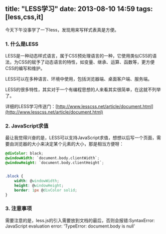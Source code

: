 title:  "LESS学习"
date:  2013-08-10 14:59
tags: [less,css,it]
---
今天下午没事学了一下less，发现用来写样式表真是方便。

### 1. 什么是LESS
LESS是一种动态样式语言，属于CSS预处理语言的一种，它使用类似CSS的语法，为CSS的赋予了动态语言的特性，如变量、继承、运算、函数等，更方便CSS的编写和维护。

LESS可以在多种语言、环境中使用，包括浏览器端、桌面客户端、服务端。

LESS的很多特性，其实对于一个有编程思想的人来看其实很简单，在这就不列举了。

详细的LESS学习传送门：[http://www.lesscss.net/article/document.html](http://www.lesscss.net/article/document.html)

### 2. JavaScript求值
最让我觉得兴奋的是，LESS可以支持JavaScript求值，想想以后写一个页面，需要由浏览器的大小来决定某个元素的大小，那是相当方便呀：

```css
@divColor: black;
@windowWidth: `document.body.clientWidth`;
@windowHeight: `document.body.clientHeight`;


.block {
    width: @windowWidth;
    height: @windowHeight;
    border: 1px @divColor solid;
}
```

### 3. 注意事项
需要注意的是，less.js的引入需要放到文档的最后，否则会报错:SyntaxError: JavaScript evaluation error: 'TypeError: document.body is null'
